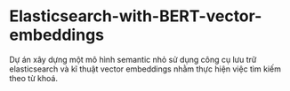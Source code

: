 # Elasticsearch-with-BERT-vector-embeddings
Dự án xây dựng một mô hình semantic nhỏ sử dụng công cụ lưu trữ elasticsearch và kĩ thuật vector embeddings nhằm thực hiện việc tìm kiếm theo từ khoá.
